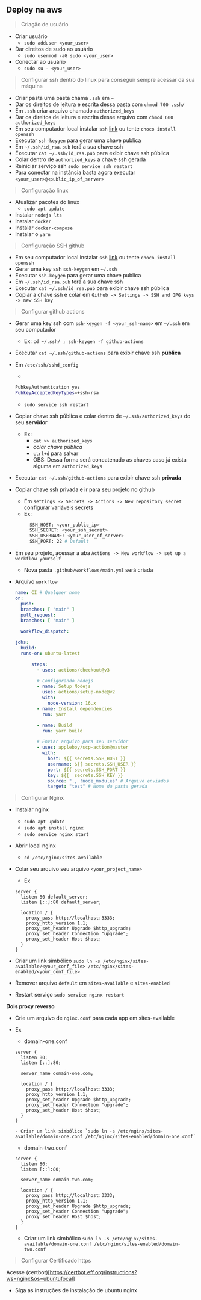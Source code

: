 ## Deploy na aws

> Criação de usuário

- Criar usuário
  - `sudo adduser <your_user>`
- Dar direitos de sudo ao usuário
  - `sudo usermod -aG sudo <your_user>`
- Conectar ao usuário
  - `sudo su - <your_user>`

> Configurar ssh dentro do linux para conseguir sempre acessar da sua máquina

- Criar pasta uma pasta chama `.ssh` em `~`
- Dar os direitos de leitura e escrita dessa pasta com `chmod 700 .ssh/`
- Em `.ssh` criar arquivo chamado `authorized_keys`
- Dar os direitos de leitura e escrita desse arquivo com `chmod 600 authorized_keys`
- Em seu computador local instalar `ssh` [link](https://slproweb.com/products/Win32OpenSSL.html) ou tente `choco install openssh`
- Executar `ssh-keygen` para gerar uma chave publica
- Em `~/.ssh/id_rsa.pub` terá a sua chave ssh
- Executar `cat ~/.ssh/id_rsa.pub` para exibir chave ssh pública
- Colar dentro de `authorized_keys` a chave ssh gerada
- Reiniciar serviço ssh `sudo service ssh restart`
- Para conectar na instância basta agora executar `<your_user>@<public_ip_of_server>`

> Configuração linux

- Atualizar pacotes do linux
  - `sudo apt update`
- Instalar `nodejs lts`
- Instalar `docker`
- Instalar `docker-compose`
- Instalar o `yarn`

> Configuração SSH github

- Em seu computador local instalar `ssh` [link](https://slproweb.com/products/Win32OpenSSL.html) ou tente `choco install openssh`
- Gerar uma key ssh `ssh-keygen` em `~/.ssh`
- Executar `ssh-keygen` para gerar uma chave publica
- Em `~/.ssh/id_rsa.pub` terá a sua chave ssh
- Executar `cat ~/.ssh/id_rsa.pub` para exibir chave ssh pública
- Copiar a chave ssh e colar em `Github -> Settings -> SSH and GPG keys -> new SSH key`

> Configurar github actions

- Gerar uma key ssh com `ssh-keygen -f <your_ssh-name>` em `~/.ssh` em seu computador
  - Ex: `cd ~/.ssh/ ; ssh-keygen -f github-actions`
- Executar `cat ~/.ssh/github-actions` para exibir chave ssh **pública**
- Em `/etc/ssh/sshd_config`

  -

  ```bash
  PubkeyAuthentication yes
  PubkeyAcceptedKeyTypes=+ssh-rsa
  ```

  - `sudo service ssh restart`

- Copiar chave ssh pública e colar dentro de `~/.ssh/authorized_keys` do seu **servidor**

  - Ex:
    - `cat >> authorized_keys`
    - _colar chave pública_
    - `ctrl+d` para salvar
    - OBS: Dessa forma será concatenado as chaves caso já exista alguma em `authorized_keys`

- Executar `cat ~/.ssh/github-actions` para exibir chave ssh **privada**
- Copiar chave ssh privada e ir para seu projeto no github

  - Em `settings -> Secrets -> Actions -> New repository secret` configurar variáveis secrets
  - Ex:
    ```bash
      SSH_HOST: <your_public_ip>
      SSH_SECRET: <your_ssh_secret>
      SSH_USERNAME: <your_user_of_server>
      SSH_PORT: 22 # Default
    ```

- Em seu projeto, acessar a aba `Actions -> New workflow -> set up a workflow yourself`
  - Nova pasta `.github/workflows/main.yml` será criada
- Arquivo `workflow`

  ```yml
  name: CI # Qualquer nome
  on:
    push:
    branches: [ "main" ]
    pull_request:
    branches: [ "main" ]

    workflow_dispatch:

  jobs:
    build:
    runs-on: ubuntu-latest

        steps:
          - uses: actions/checkout@v3

          # Configurando nodejs
          - name: Setup Nodejs
            uses: actions/setup-node@v2
            with:
              node-version: 16.x
          - name: Install dependencies
            run: yarn

          - name: Build
            run: yarn build

          # Enviar arquivo para seu servidor
          - uses: appleboy/scp-action@master
            with:
              host: ${{ secrets.SSH_HOST }}
              username: ${{ secrets.SSH_USER }}
              port: ${{ secrets.SSH_PORT }}
              key: ${{  secrets.SSH_KEY }}
              source: "., !node_modules" # Arquivo enviados
              target: "test" # Nome da pasta gerada
  ```

> Configurar Nginx

- Instalar nginx
  - `sudo apt update`
  - `sudo apt install nginx`
  - `sudo service nginx start`
- Abrir local nginx
  - `cd /etc/nginx/sites-available`
- Colar seu arquivo seu arquivo `<your_project_name>`

  - Ex

  ```nginx
  server {
    listen 80 default_server;
    listen [::]:80 default_server;

    location / {
      proxy_pass http://localhost:3333;
      proxy_http_version 1.1;
      proxy_set_header Upgrade $http_upgrade;
      proxy_set_header Connection "upgrade";
      proxy_set_header Host $host;
    }
  }
  ```

- Criar um link simbólico `sudo ln -s /etc/nginx/sites-available/<your_conf_file> /etc/nginx/sites-enabled/<your_conf_file>`
- Remover arquivo `default` em `sites-available` e `sites-enabled`
- Restart serviço `sudo service nginx restart`

**Dois proxy reverso**

- Crie um arquivo de `nginx.conf` para cada app em sites-available
- Ex

  - domain-one.conf

  ```nginx
  server {
    listen 80;
    listen [::]:80;

    server_name domain-one.com;

    location / {
      proxy_pass http://localhost:3333;
      proxy_http_version 1.1;
      proxy_set_header Upgrade $http_upgrade;
      proxy_set_header Connection "upgrade";
      proxy_set_header Host $host;
    }
  }

  - Criar um link simbólico `sudo ln -s /etc/nginx/sites-available/domain-one.conf /etc/nginx/sites-enabled/domain-one.conf`

  ```

  - domain-two.conf

  ```nginx
  server {
    listen 80;
    listen [::]:80;

    server_name domain-two.com;

    location / {
      proxy_pass http://localhost:3333;
      proxy_http_version 1.1;
      proxy_set_header Upgrade $http_upgrade;
      proxy_set_header Connection "upgrade";
      proxy_set_header Host $host;
    }
  }
  ```

  - Criar um link simbólico `sudo ln -s /etc/nginx/sites-available/domain-one.conf /etc/nginx/sites-enabled/domain-two.conf`

> Configurar Certificado https

Acesse (certbot)[https://certbot.eff.org/instructions?ws=nginx&os=ubuntufocal]

- Siga as instruções de instalação de ubuntu nginx

